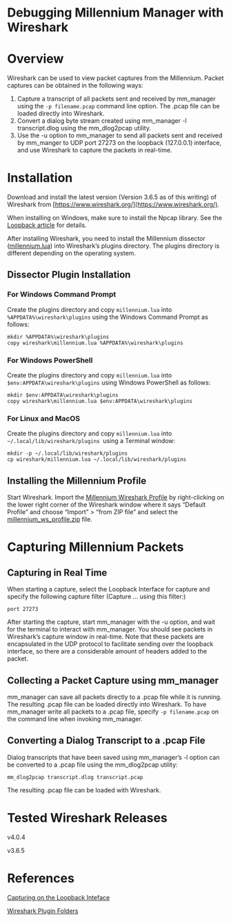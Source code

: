 # Debugging Millennium Manager with Wireshark


# Overview

Wireshark can be used to view packet captures from the Millennium.  Packet captures can be obtained in the following ways:



1. Capture a transcript of all packets sent and received by mm_manager using the `-p filename.pcap` command line option.  The .pcap file can be loaded directly into Wireshark.
2. Convert a dialog byte stream created using mm_manager -l transcript.dlog using the mm_dlog2pcap utility.
3. Use the -u option to mm_manager to send all packets sent and received by mm_manger to UDP port 27273 on the loopback (127.0.0.1) interface, and use Wireshark to capture the packets in real-time.


# Installation

Download and install the latest version (Version 3.6.5 as of this writing) of Wireshark from [https://www.wireshark.org/](https://www.wireshark.org/).

When installing on Windows, make sure to install the Npcap library.  See the [Loopback article](https://wiki.wireshark.org/CaptureSetup/Loopback) for details.

After installing Wireshark, you need to install the Millennium dissector ([millennium.lua](https://github.com/hharte/mm_manager/blob/master/wireshark/millennium.lua)) into Wireshark’s plugins directory.  The plugins directory is different depending on the operating system.


## Dissector Plugin Installation


### For Windows Command Prompt

Create the plugins directory and copy `millennium.lua` into `%APPDATA%\wireshark\plugins` using the Windows Command Prompt as follows:


```
mkdir %APPDATA%\wireshark\plugins
copy wireshark\millennium.lua %APPDATA%\wireshark\plugins
```



### For Windows PowerShell

Create the plugins directory and copy `millennium.lua` into `$env:APPDATA\wireshark\plugins` using Windows PowerShell as follows:


```
mkdir $env:APPDATA\wireshark\plugins
copy wireshark\millennium.lua $env:APPDATA\wireshark\plugins
```



### For Linux and MacOS

Create the plugins directory and copy `millennium.lua` into `~/.local/lib/wireshark/plugins `using a Terminal window:


```
mkdir -p ~/.local/lib/wireshark/plugins
cp wireshark/millennium.lua ~/.local/lib/wireshark/plugins
```



## Installing the Millennium Profile

Start Wireshark.  Import the [Millennium Wireshark Profile](https://github.com/hharte/mm_manager/blob/master/wireshark/millennium_ws_profile.zip) by right-clicking on the lower right corner of the Wireshark window where it says “Default Profile” and choose “Import” > “from ZIP file” and select the [millennium_ws_profile.zip](https://github.com/hharte/mm_manager/blob/master/wireshark/millennium_ws_profile.zip) file.


# Capturing Millennium Packets


## Capturing in Real Time

When starting a capture, select the Loopback Interface for capture and specify the following capture filter (Capture … using this filter:)


```
port 27273
```


After starting the capture, start mm_manager with the -u option, and wait for the terminal to interact with mm_manager.  You should see packets in Wireshark’s capture window in real-time.  Note that these packets are encapsulated in the UDP protocol to facilitate sending over the loopback interface, so there are a considerable amount of headers added to the packet.


## Collecting a Packet Capture using mm_manager

mm_manager can save all packets directly to a .pcap file while it is running.  The resulting .pcap file can be loaded directly into Wireshark.  To have mm_manager write all packets to a .pcap file, specify `-p filename.pcap` on the command line when invoking mm_manager.


## Converting a Dialog Transcript to a .pcap File

Dialog transcripts that have been saved using mm_manager’s -l option can be converted to a .pcap file using the mm_dlog2pcap utility:


```
mm_dlog2pcap transcript.dlog transcript.pcap
```


The resulting .pcap file can be loaded with Wireshark.


# Tested Wireshark Releases

v4.0.4

v3.6.5


# References

[Capturing on the Loopback Inteface](https://wiki.wireshark.org/CaptureSetup/Loopback) 

[Wireshark Plugin Folders](https://www.wireshark.org/docs/wsug_html_chunked/ChPluginFolders.html)
